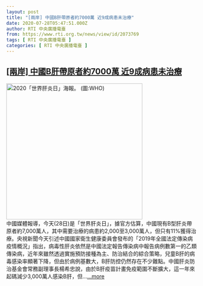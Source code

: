 ```yaml
---
layout: post
title: "[兩岸] 中國B肝帶原者約7000萬 近9成病患未治療"
date: 2020-07-28T05:47:51.000Z
author: RTI 中央廣播電臺
from: https://www.rti.org.tw/news/view/id/2073769
tags: [ RTI 中央廣播電臺 ]
categories: [ RTI 中央廣播電臺 ]
---
```

<!--1595915271000-->
[[兩岸] 中國B肝帶原者約7000萬 近9成病患未治療](https://www.rti.org.tw/news/view/id/2073769)
------

<div>
<img src="https://static.rti.org.tw/assets/thumbnails/2020/07/28/a7edfc8710425e42eb302207f91ed4a1.jpg" width="360" alt="2020「世界肝炎日」海報。 (圖:WHO)" title="2020「世界肝炎日」海報。 (圖:WHO)"><br>中國媒體報導，今天(28日)是「世界肝炎日」，據官方估算，中國現有B型肝炎帶原者約7,000萬人，其中需要治療的病患約2,000至3,000萬人，但只有11%獲得治療。央視新聞今天引述中國國家衛生健康委員會發布的「2019年全國法定傳染病疫情概況」指出，病毒性肝炎依然是中國法定報告傳染病中報告病例數第一的乙類傳染病，近年來雖然透過實施預防接種為主、防治結合的綜合策略，兒童B肝的病毒感染率顯著下降，但由於病例基數大，B肝防控仍然存在不少難點。中國肝炎防治基金會常務副理事長楊希忠說，由於B肝疫苗計畫免疫範圍不斷擴大，這一年來起碼減少3,000萬人感染B肝，但...<a target="_blank" href="https://www.rti.org.tw/news/view/id/2073769">...more</a>
</div>
